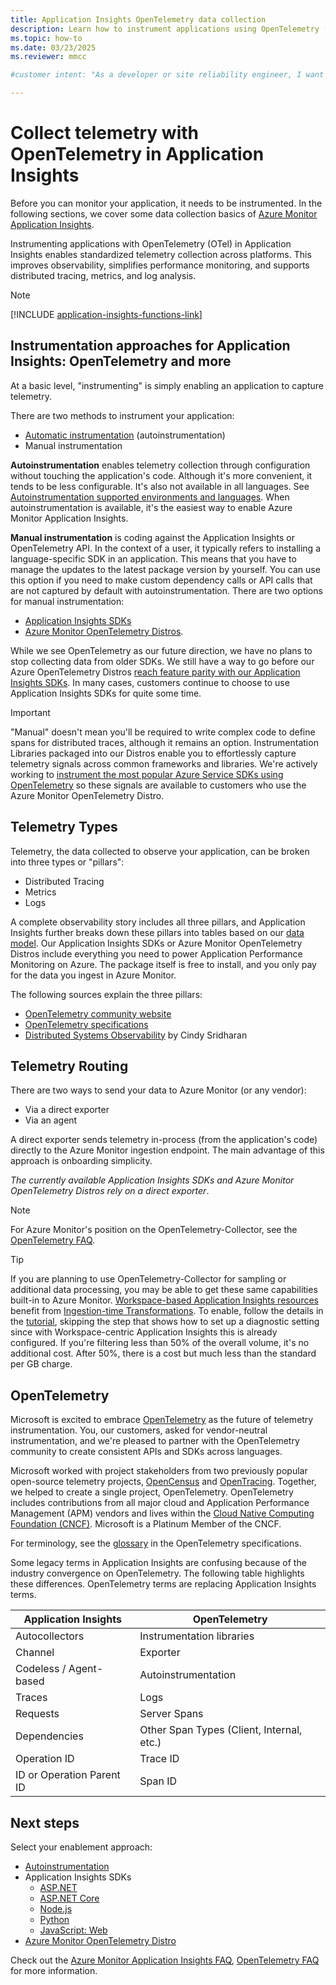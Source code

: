 ```yaml
---
title: Application Insights OpenTelemetry data collection
description: Learn how to instrument applications using OpenTelemetry (OTel) with Azure Monitor Application Insights for telemetry data collection and monitoring.
ms.topic: how-to
ms.date: 03/23/2025
ms.reviewer: mmcc

#customer intent: "As a developer or site reliability engineer, I want to instrument my application with OpenTelemetry (OTel) in Application Insights so that I can collect standardized telemetry data for improved observability, performance monitoring, and diagnostics."

---
```


# Collect telemetry with OpenTelemetry in Application Insights

Before you can monitor your application, it needs to be instrumented. In the following sections, we cover some data collection basics of [Azure Monitor Application Insights](app-insights-overview.md).

Instrumenting applications with OpenTelemetry (OTel) in Application Insights enables standardized telemetry collection across platforms. This improves observability, simplifies performance monitoring, and supports distributed tracing, metrics, and log analysis.

> [!NOTE]
> [!INCLUDE [application-insights-functions-link](./includes/application-insights-functions-link.md)]

## Instrumentation approaches for Application Insights: OpenTelemetry and more

At a basic level, "instrumenting" is simply enabling an application to capture telemetry.

There are two methods to instrument your application:

- [Automatic instrumentation](codeless-overview.md) (autoinstrumentation)
- Manual instrumentation

**Autoinstrumentation** enables telemetry collection through configuration without touching the application's code. Although it's more convenient, it tends to be less configurable. It's also not available in all languages. See [Autoinstrumentation supported environments and languages](codeless-overview.md). When autoinstrumentation is available, it's the easiest way to enable Azure Monitor Application Insights.

**Manual instrumentation** is coding against the Application Insights or OpenTelemetry API. In the context of a user, it typically refers to installing a language-specific SDK in an application. This means that you have to manage the updates to the latest package version by yourself. You can use this option if you need to make custom dependency calls or API calls that are not captured by default with autoinstrumentation. There are two options for manual instrumentation:

- [Application Insights SDKs](asp-net-core.md)
- [Azure Monitor OpenTelemetry Distros](opentelemetry-enable.md).

While we see OpenTelemetry as our future direction, we have no plans to stop collecting data from older SDKs. We still have a way to go before our Azure OpenTelemetry Distros [reach feature parity with our Application Insights SDKs](./application-insights-faq.yml#whats-the-current-release-state-of-features-within-the-azure-monitor-opentelemetry-distro). In many cases, customers continue to choose to use Application Insights SDKs for quite some time.

> [!IMPORTANT]
> "Manual" doesn't mean you'll be required to write complex code to define spans for distributed traces, although it remains an option. Instrumentation Libraries packaged into our Distros enable you to effortlessly capture telemetry signals across common frameworks and libraries. We're actively working to [instrument the most popular Azure Service SDKs using OpenTelemetry](https://devblogs.microsoft.com/azure-sdk/introducing-experimental-opentelemetry-support-in-the-azure-sdk-for-net/) so these signals are available to customers who use the Azure Monitor OpenTelemetry Distro.

## Telemetry Types

Telemetry, the data collected to observe your application, can be broken into three types or "pillars":

- Distributed Tracing
- Metrics
- Logs

A complete observability story includes all three pillars, and Application Insights further breaks down these pillars into tables based on our [data model](data-model-complete.md). Our Application Insights SDKs or Azure Monitor OpenTelemetry Distros include everything you need to power Application Performance Monitoring on Azure. The package itself is free to install, and you only pay for the data you ingest in Azure Monitor.

The following sources explain the three pillars:

- [OpenTelemetry community website](https://opentelemetry.io/docs/concepts/data-collection/)
- [OpenTelemetry specifications](https://github.com/open-telemetry/opentelemetry-specification/blob/main/specification/overview.md)
- [Distributed Systems Observability](https://www.oreilly.com/library/view/distributed-systems-observability/9781492033431/ch04.html) by Cindy Sridharan

## Telemetry Routing

There are two ways to send your data to Azure Monitor (or any vendor):

- Via a direct exporter
- Via an agent

A direct exporter sends telemetry in-process (from the application's code) directly to the Azure Monitor ingestion endpoint. The main advantage of this approach is onboarding simplicity.

*The currently available Application Insights SDKs and Azure Monitor OpenTelemetry Distros rely on a direct exporter*.

> [!NOTE]
> For Azure Monitor's position on the OpenTelemetry-Collector, see the [OpenTelemetry FAQ](./application-insights-faq.yml#can-i-use-the-opentelemetry-collector).

> [!TIP]
> If you are planning to use OpenTelemetry-Collector for sampling or additional data processing, you may be able to get these same capabilities built-in to Azure Monitor. [Workspace-based Application Insights resources](create-workspace-resource.md) benefit from [Ingestion-time Transformations](../essentials/data-collection-transformations.md). To enable, follow the details in the [tutorial](../logs/tutorial-workspace-transformations-portal.md), skipping the step that shows how to set up a diagnostic setting since with Workspace-centric Application Insights this is already configured. If you're filtering less than 50% of the overall volume, it's no additional cost. After 50%, there is a cost but much less than the standard per GB charge.

## OpenTelemetry

Microsoft is excited to embrace [OpenTelemetry](https://opentelemetry.io/) as the future of telemetry instrumentation. You, our customers, asked for vendor-neutral instrumentation, and we're pleased to partner with the OpenTelemetry community to create consistent APIs and SDKs across languages.

Microsoft worked with project stakeholders from two previously popular open-source telemetry projects, [OpenCensus](https://opencensus.io/) and [OpenTracing](https://opentracing.io/). Together, we helped to create a single project, OpenTelemetry. OpenTelemetry includes contributions from all major cloud and Application Performance Management (APM) vendors and lives within the [Cloud Native Computing Foundation (CNCF)](https://www.cncf.io/). Microsoft is a Platinum Member of the CNCF.

For terminology, see the [glossary](https://github.com/open-telemetry/opentelemetry-specification/blob/main/specification/glossary.md) in the OpenTelemetry specifications.

Some legacy terms in Application Insights are confusing because of the industry convergence on OpenTelemetry. The following table highlights these differences. OpenTelemetry terms are replacing Application Insights terms.

Application Insights | OpenTelemetry
------ | ------
Autocollectors | Instrumentation libraries
Channel | Exporter
Codeless / Agent-based | Autoinstrumentation
Traces | Logs
Requests | Server Spans
Dependencies | Other Span Types (Client, Internal, etc.)
Operation ID | Trace ID
ID or Operation Parent ID | Span ID

## Next steps

Select your enablement approach:

- [Autoinstrumentation](codeless-overview.md)
- Application Insights SDKs
    - [ASP.NET](./asp-net.md)
    - [ASP.NET Core](./asp-net-core.md)
    - [Node.js](./nodejs.md)
    - [Python](/previous-versions/azure/azure-monitor/app/opencensus-python)
    - [JavaScript: Web](./javascript.md)
- [Azure Monitor OpenTelemetry Distro](opentelemetry-enable.md)

Check out the [Azure Monitor Application Insights FAQ](./application-insights-faq.yml#overview), [OpenTelemetry FAQ](application-insights-faq.yml#azure-monitor-opentelemetry) for more information.
